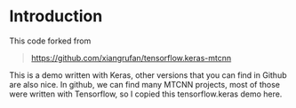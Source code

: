 # Introduction
This code forked from 
> https://github.com/xiangrufan/tensorflow.keras-mtcnn

  This is a demo written with Keras, other versions that you can find in Github are also nice. In github, we can find many MTCNN projects, most of those were written with Tensorflow, so I copied this tensorflow.keras demo here. 
